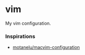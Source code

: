 # vim
My vim configuration.

### Inspirations ###

* [motanelu/macvim-configuration](https://github.com/motanelu/macvim-configuration)
